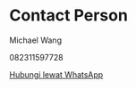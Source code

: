 # Contact Person

Michael Wang

082311597728

[ Hubungi lewat WhatsApp](https://wa.me/682311597728)
